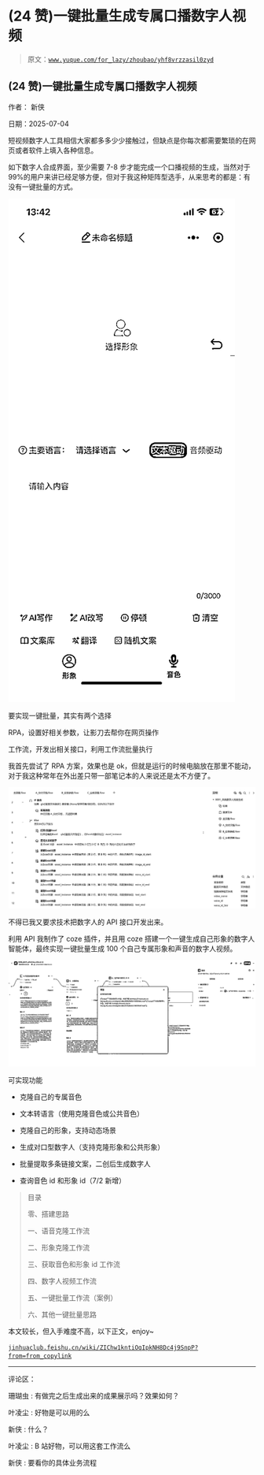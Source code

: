 # (24 赞)一键批量生成专属口播数字人视频

> 原文：[`www.yuque.com/for_lazy/zhoubao/yhf8vrzzasil0zyd`](https://www.yuque.com/for_lazy/zhoubao/yhf8vrzzasil0zyd)

## (24 赞)一键批量生成专属口播数字人视频

作者： 新侠

日期：2025-07-04

短视频数字人工具相信大家都多多少少接触过，但缺点是你每次都需要繁琐的在网页或者软件上填入各种信息。

如下数字人合成界面，至少需要 7-8 步才能完成一个口播视频的生成，当然对于 99%的用户来讲已经足够方便，但对于我这种矩阵型选手，从来思考的都是：有没有一键批量的方式。

![](img/8a31caeef517675563a31a4e996e0310.png "None")

要实现一键批量，其实有两个选择

RPA，设置好相关参数，让影刀去帮你在网页操作

工作流，开发出相关接口，利用工作流批量执行

我首先尝试了 RPA 方案，效果也是 ok，但就是运行的时候电脑放在那里不能动，对于我这种常年在外出差只带一部笔记本的人来说还是太不方便了。

![](img/3b1abb7e0065c3f0e723f76794c71d57.png "None")

不得已我又要求技术把数字人的 API 接口开发出来。

利用 API 我制作了 coze 插件，并且用 coze 搭建一个一键生成自己形象的数字人智能体，最终实现一键批量生成 100 个自己专属形象和声音的数字人视频。

![](img/701f44552595b5e83ff4a0c6a4fcfebc.png "None")

可实现功能

*   克隆自己的专属音色

*   文本转语言（使用克隆音色或公共音色）

*   克隆自己的形象，支持动态场景

*   生成对口型数字人（支持克隆形象和公共形象）

*   批量提取多条链接文案，二创后生成数字人

*   查询音色 id 和形象 id（7/2 新增）

> 目录
> 
> 零、搭建思路
> 
> 一、语音克隆工作流
> 
> 二、形象克隆工作流
> 
> 三、获取音色和形象 id 工作流
> 
> 四、数字人视频工作流
> 
> 五、一键批量工作流（案例）
> 
> 六、其他一键批量思路

本文较长，但入手难度不高，以下正文，enjoy~

[`jinhuaclub.feishu.cn/wiki/ZIChw1kntiOqIpkNH8Dc4j9SnpP?from=from_copylink`](https://jinhuaclub.feishu.cn/wiki/ZIChw1kntiOqIpkNH8Dc4j9SnpP?from=from_copylink)

* * *

评论区：

珊瑚虫 : 有做完之后生成出来的成果展示吗？效果如何？

叶凌尘 : 好物是可以用的么

新侠 : 什么？

叶凌尘 : B 站好物，可以用这套工作流么

新侠 : 要看你的具体业务流程